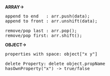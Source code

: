 <b>ARRAY-></b>  
<pre>
append to end   : arr.push(data);
append to front : arr.unshift(data);

remove/pop last : arr.pop();
remove/pop first: arr.shift();
</pre>

<b>OBJECT-></b>
<pre>
properties with space: object["x y"]

delete Property: delete object.propName
hasOwnProperty("x") -> true/false
</pre>